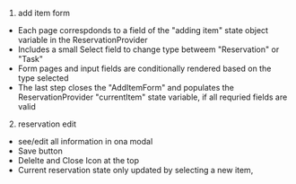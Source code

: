 1. add item form
 - Each page correspdonds to a field of the "adding item" state object variable in the ReservationProvider
 - Includes a small Select field to change type betweem "Reservation" or "Task"
 - Form pages and input fields are conditionally rendered based on the type selected
 - The last step closes the "AddItemForm" and populates the ReservationProvider "currentItem" state variable, if all requried fields are valid

 

2. reservation edit
- see/edit all information in ona modal
- Save button
- Delelte and Close Icon at the top 
- Current reservation state only updated by selecting a new item, 
